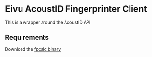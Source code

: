 # Eivu AcoustID Fingerprinter Client

This is a wrapper around the AcoustID API

## Requirements

Download the [fpcalc binary](https://acoustid.org/chromaprint)
